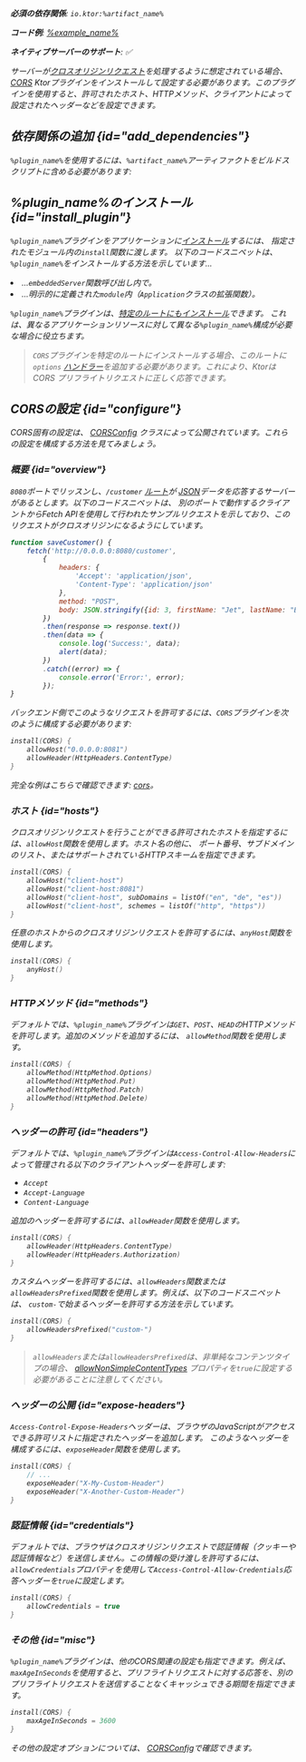 [//]: # (title: CORS)

<show-structure for="chapter" depth="2"/>
<primary-label ref="server-plugin"/>

<var name="artifact_name" value="ktor-server-cors"/>
<var name="package_name" value="io.ktor.server.plugins.cors"/>
<var name="plugin_name" value="CORS"/>

<tldr>
<p>
<b>必須の依存関係</b>: <code>io.ktor:%artifact_name%</code>
</p>
<var name="example_name" value="cors"/>
<p>
    <b>コード例</b>:
    <a href="https://github.com/ktorio/ktor-documentation/tree/%ktor_version%/codeSnippets/snippets/%example_name%">
        %example_name%
    </a>
</p>
<p>
    <b><Links href="/ktor/server-native" summary="KtorはKotlin/Nativeをサポートしており、追加のランタイムや仮想マシンなしでサーバーを実行できます。">ネイティブサーバー</Links>のサポート</b>: ✅
</p>
</tldr>

サーバーが[クロスオリジンリクエスト](https://developer.mozilla.org/en-US/docs/Web/HTTP/CORS)を処理するように想定されている場合、
[CORS](https://api.ktor.io/ktor-server-cors/io.ktor.server.plugins.cors.routing/-c-o-r-s.html) Ktorプラグインをインストールして設定する必要があります。このプラグインを使用すると、許可されたホスト、HTTPメソッド、クライアントによって設定されたヘッダーなどを設定できます。

## 依存関係の追加 {id="add_dependencies"}

<p>
    <code>%plugin_name%</code>を使用するには、<code>%artifact_name%</code>アーティファクトをビルドスクリプトに含める必要があります:
</p>
<Tabs group="languages">
    <TabItem title="Gradle (Kotlin)" group-key="kotlin">
        <code-block lang="Kotlin" code="            implementation(&quot;io.ktor:%artifact_name%:$ktor_version&quot;)"/>
    </TabItem>
    <TabItem title="Gradle (Groovy)" group-key="groovy">
        <code-block lang="Groovy" code="            implementation &quot;io.ktor:%artifact_name%:$ktor_version&quot;"/>
    </TabItem>
    <TabItem title="Maven" group-key="maven">
        <code-block lang="XML" code="            &lt;dependency&gt;&#10;                &lt;groupId&gt;io.ktor&lt;/groupId&gt;&#10;                &lt;artifactId&gt;%artifact_name%-jvm&lt;/artifactId&gt;&#10;                &lt;version&gt;${ktor_version}&lt;/version&gt;&#10;            &lt;/dependency&gt;"/>
    </TabItem>
</Tabs>

## %plugin_name%のインストール {id="install_plugin"}

<p>
    <code>%plugin_name%</code>プラグインをアプリケーションに<a href="#install">インストール</a>するには、
    指定された<Links href="/ktor/server-modules" summary="モジュールを使用すると、ルートをグループ化してアプリケーションを構造化できます。">モジュール</Links>内の<code>install</code>関数に渡します。
    以下のコードスニペットは、<code>%plugin_name%</code>をインストールする方法を示しています...
</p>
<list>
    <li>
        ...<code>embeddedServer</code>関数呼び出し内で。
    </li>
    <li>
        ...明示的に定義された<code>module</code>内（<code>Application</code>クラスの拡張関数）。
    </li>
</list>
<Tabs>
    <TabItem title="embeddedServer">
        <code-block lang="kotlin" code="            import io.ktor.server.engine.*&#10;            import io.ktor.server.netty.*&#10;            import io.ktor.server.application.*&#10;            import %package_name%.*&#10;&#10;            fun main() {&#10;                embeddedServer(Netty, port = 8080) {&#10;                    install(%plugin_name%)&#10;                    // ...&#10;                }.start(wait = true)&#10;            }"/>
    </TabItem>
    <TabItem title="module">
        <code-block lang="kotlin" code="            import io.ktor.server.application.*&#10;            import %package_name%.*&#10;            // ...&#10;            fun Application.module() {&#10;                install(%plugin_name%)&#10;                // ...&#10;            }"/>
    </TabItem>
</Tabs>
<p>
    <code>%plugin_name%</code>プラグインは、<a href="#install-route">特定のルートにもインストール</a>できます。
    これは、異なるアプリケーションリソースに対して異なる<code>%plugin_name%</code>構成が必要な場合に役立ちます。
</p>

> `CORS`プラグインを特定のルートにインストールする場合、このルートに
`options` [ハンドラー](server-routing.md#define_route)を追加する必要があります。これにより、KtorはCORS
プリフライトリクエストに正しく応答できます。

## CORSの設定 {id="configure"}

CORS固有の設定は、
[CORSConfig](https://api.ktor.io/ktor-server-cors/io.ktor.server.plugins.cors/-c-o-r-s-config/index.html)
クラスによって公開されています。これらの設定を構成する方法を見てみましょう。

### 概要 {id="overview"}

<code>8080</code>ポートでリッスンし、`/customer` [ルート](server-routing.md)が
[JSON](server-serialization.md#send_data)データを応答するサーバーがあるとします。以下のコードスニペットは、
別のポートで動作するクライアントからFetch APIを使用して行われたサンプルリクエストを示しており、このリクエストがクロスオリジンになるようにしています。

```javascript
function saveCustomer() {
    fetch('http://0.0.0.0:8080/customer',
        {
            headers: {
                'Accept': 'application/json',
                'Content-Type': 'application/json'
            },
            method: "POST",
            body: JSON.stringify({id: 3, firstName: "Jet", lastName: "Brains"})
        })
        .then(response => response.text())
        .then(data => {
            console.log('Success:', data);
            alert(data);
        })
        .catch((error) => {
            console.error('Error:', error);
        });
}

```

バックエンド側でこのようなリクエストを許可するには、`CORS`プラグインを次のように構成する必要があります:

```kotlin
install(CORS) {
    allowHost("0.0.0.0:8081")
    allowHeader(HttpHeaders.ContentType)
}
```

完全な例はこちらで確認できます: [cors](https://github.com/ktorio/ktor-documentation/tree/%ktor_version%/codeSnippets/snippets/cors)。

### ホスト {id="hosts"}

クロスオリジンリクエストを行うことができる許可されたホストを指定するには、`allowHost`関数を使用します。ホスト名の他に、
ポート番号、サブドメインのリスト、またはサポートされているHTTPスキームを指定できます。

```kotlin
install(CORS) {
    allowHost("client-host")
    allowHost("client-host:8081")
    allowHost("client-host", subDomains = listOf("en", "de", "es"))
    allowHost("client-host", schemes = listOf("http", "https"))
}
```

任意のホストからのクロスオリジンリクエストを許可するには、`anyHost`関数を使用します。

```kotlin
install(CORS) {
    anyHost()
}
```

### HTTPメソッド {id="methods"}

デフォルトでは、`%plugin_name%`プラグインは`GET`、`POST`、`HEAD`のHTTPメソッドを許可します。追加のメソッドを追加するには、
`allowMethod`関数を使用します。

```kotlin
install(CORS) {
    allowMethod(HttpMethod.Options)
    allowMethod(HttpMethod.Put)
    allowMethod(HttpMethod.Patch)
    allowMethod(HttpMethod.Delete)
}
```

### ヘッダーの許可 {id="headers"}

デフォルトでは、`%plugin_name%`プラグインは`Access-Control-Allow-Headers`によって管理される以下のクライアントヘッダーを許可します:

*   `Accept`
*   `Accept-Language`
*   `Content-Language`

追加のヘッダーを許可するには、`allowHeader`関数を使用します。

```kotlin
install(CORS) {
    allowHeader(HttpHeaders.ContentType)
    allowHeader(HttpHeaders.Authorization)
}
```

カスタムヘッダーを許可するには、`allowHeaders`関数または`allowHeadersPrefixed`関数を使用します。例えば、以下のコードスニペットは、
`custom-`で始まるヘッダーを許可する方法を示しています。

```kotlin
install(CORS) {
    allowHeadersPrefixed("custom-")
}
```

> `allowHeaders`または`allowHeadersPrefixed`は、非単純なコンテンツタイプの場合、
[allowNonSimpleContentTypes](https://api.ktor.io/ktor-server-cors/io.ktor.server.plugins.cors/-c-o-r-s-config/allow-non-simple-content-types.html)
プロパティを`true`に設定する必要があることに注意してください。

### ヘッダーの公開 {id="expose-headers"}

`Access-Control-Expose-Headers`ヘッダーは、ブラウザのJavaScriptがアクセスできる許可リストに指定されたヘッダーを追加します。
このようなヘッダーを構成するには、`exposeHeader`関数を使用します。

```kotlin
install(CORS) {
    // ...
    exposeHeader("X-My-Custom-Header")
    exposeHeader("X-Another-Custom-Header")
}
```

### 認証情報 {id="credentials"}

デフォルトでは、ブラウザはクロスオリジンリクエストで認証情報（クッキーや認証情報など）を送信しません。この情報の受け渡しを許可するには、
`allowCredentials`プロパティを使用して`Access-Control-Allow-Credentials`応答ヘッダーを`true`に設定します。

```kotlin
install(CORS) {
    allowCredentials = true
}
```

### その他 {id="misc"}

`%plugin_name%`プラグインは、他のCORS関連の設定も指定できます。例えば、
`maxAgeInSeconds`を使用すると、プリフライトリクエストに対する応答を、別のプリフライトリクエストを送信することなくキャッシュできる期間を指定できます。

```kotlin
install(CORS) {
    maxAgeInSeconds = 3600
}
```

その他の設定オプションについては、
[CORSConfig](https://api.ktor.io/ktor-server-cors/io.ktor.server.plugins.cors/-c-o-r-s-config/index.html)で確認できます。